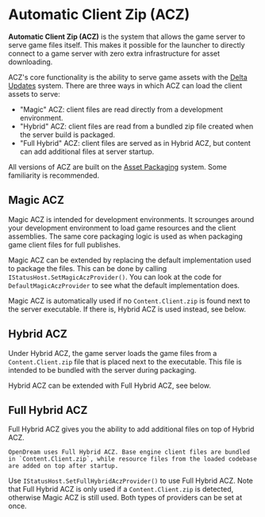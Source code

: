 # Automatic Client Zip (ACZ)

**Automatic Client Zip (ACZ)** is the system that allows the game server to serve game files itself. This makes it possible for the launcher to directly connect to a game server with zero extra infrastructure for asset downloading.

ACZ's core functionality is the ability to serve game assets with the [Delta Updates](../other-projects/launcher/delta-updates-and-manifests.md) system. There are three ways in which ACZ can load the client assets to serve:

* "Magic" ACZ: client files are read directly from a development environment.
* "Hybrid" ACZ: client files are read from a bundled zip file created when the server build is packaged.
* "Full Hybrid" ACZ: client files are served as in Hybrid ACZ, but content can add additional files at server startup.

All versions of ACZ are built on the [Asset Packaging](./asset-packaging.md) system. Some familiarity is recommended.

## Magic ACZ

Magic ACZ is intended for development environments. It scrounges around your development environment to load game resources and the client assemblies. The same core packaging logic is used as when packaging game client files for full publishes.

Magic ACZ can be extended by replacing the default implementation used to package the files. This can be done by calling `IStatusHost.SetMagicAczProvider()`. You can look at the code for `DefaultMagicAczProvider` to see what the default implementation does.

Magic ACZ is automatically used if no `Content.Client.zip` is found next to the server executable. If there is, Hybrid ACZ is used instead, see below.

## Hybrid ACZ

Under Hybrid ACZ, the game server loads the game files from a `Content.Client.zip` file that is placed next to the executable. This file is intended to be bundled with the server during packaging.

Hybrid ACZ can be extended with Full Hybrid ACZ, see below.

## Full Hybrid ACZ

Full Hybrid ACZ gives you the ability to add additional files on top of Hybrid ACZ.

```admonish example
OpenDream uses Full Hybrid ACZ. Base engine client files are bundled in `Content.Client.zip`, while resource files from the loaded codebase are added on top after startup.
```

Use `IStatusHost.SetFullHybridAczProvider()` to use Full Hybrid ACZ. Note that Full Hybrid ACZ is only used if a `Content.Client.zip` is detected, otherwise Magic ACZ is still used. Both types of providers can be set at once.

